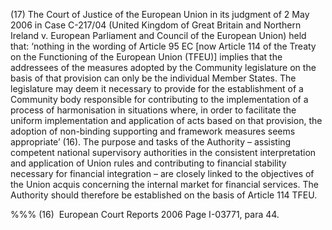 (17) The Court of Justice of the European Union in its judgment of 2 May 2006 in Case C-217/04 (United Kingdom of Great Britain and Northern Ireland v. European Parliament and Council of the European Union) held that: ‘nothing in the wording of Article 95 EC [now Article 114 of the Treaty on the Functioning of the European Union (TFEU)] implies that the addressees of the measures adopted by the Community legislature on the basis of that provision can only be the individual Member States. The legislature may deem it necessary to provide for the establishment of a Community body responsible for contributing to the implementation of a process of harmonisation in situations where, in order to facilitate the uniform implementation and application of acts based on that provision, the adoption of non-binding supporting and framework measures seems appropriate’ (16). The purpose and tasks of the Authority – assisting competent national supervisory authorities in the consistent interpretation and application of Union rules and contributing to financial stability necessary for financial integration – are closely linked to the objectives of the Union acquis concerning the internal market for financial services. The Authority should therefore be established on the basis of Article 114 TFEU.

%%% (16)  European Court Reports 2006 Page I-03771, para 44.